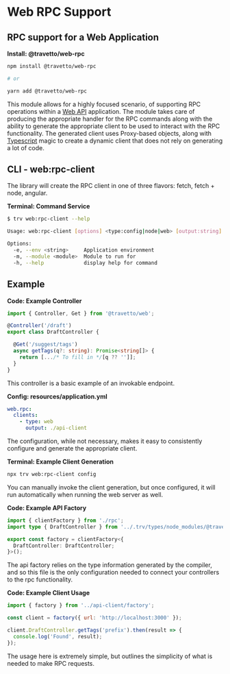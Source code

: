 <!-- This file was generated by @travetto/doc and should not be modified directly -->
<!-- Please modify https://github.com/travetto/travetto/tree/main/module/web-rpc/DOC.tsx and execute "npx trv doc" to rebuild -->
# Web RPC Support

## RPC support for a Web Application

**Install: @travetto/web-rpc**
```bash
npm install @travetto/web-rpc

# or

yarn add @travetto/web-rpc
```

This module allows for a highly focused scenario, of supporting RPC operations within a [Web API](https://github.com/travetto/travetto/tree/main/module/web#readme "Declarative support for creating Web Applications") application.  The module takes care of producing the appropriate handler for the RPC commands along with the ability to generate the appropriate client to be used to interact with the RPC functionality.  The generated client uses Proxy-based objects, along with [Typescript](https://typescriptlang.org) magic to create a dynamic client that does not rely on generating a lot of code.

## CLI - web:rpc-client
The library will create the RPC client in one of three flavors: fetch, fetch + node, angular.

**Terminal: Command Service**
```bash
$ trv web:rpc-client --help

Usage: web:rpc-client [options] <type:config|node|web> [output:string]

Options:
  -e, --env <string>     Application environment
  -m, --module <module>  Module to run for
  -h, --help             display help for command
```

## Example

**Code: Example Controller**
```typescript
import { Controller, Get } from '@travetto/web';

@Controller('/draft')
export class DraftController {

  @Get('/suggest/tags')
  async getTags(q?: string): Promise<string[]> {
    return [.../* To fill in */[q ?? '']];
  }
}
```

This controller is a basic example of an invokable endpoint.

**Config: resources/application.yml**
```yaml
web.rpc:
  clients:
    - type: web
      output: ./api-client
```

The configuration, while not necessary, makes it easy to consistently configure and generate the appropriate client.

**Terminal: Example Client Generation**
```bash
npx trv web:rpc-client config
```

You can manually invoke the client generation, but once configured, it will run automatically when running the web server as well.

**Code: Example API Factory**
```typescript
import { clientFactory } from './rpc';
import type { DraftController } from '../.trv/types/node_modules/@travetto-doc/web-rpc/src/controller.js';

export const factory = clientFactory<{
  DraftController: DraftController;
}>();
```

The api factory relies on the type information generated by the compiler, and so this file is the only configuration needed to connect your controllers to the rpc functionality.

**Code: Example Client Usage**
```javascript
import { factory } from '../api-client/factory';

const client = factory({ url: 'http://localhost:3000' });

client.DraftController.getTags('prefix').then(result => {
  console.log('Found', result);
});
```

The usage here is extremely simple, but outlines the simplicity of what is needed to make RPC requests.
